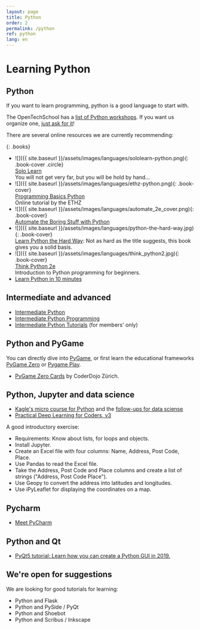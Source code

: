 ```yaml
---
layout: page
title: Python
order: 2
permalink: /python
ref: python
lang: en
---
```


# Learning Python

## Python

If you want to learn programming, python is a good language to start with.

The OpenTechSchool has a [list of Python workshops](http://python.opentechschool.org/). If you want us organize one, [just ask for it](contact)!

There are several online resources we are currently recommending:

{: .books}
- ![]({{ site.baseurl }}/assets/images/languages/sololearn-python.png){: .book-cover .circle}  
  [Solo Learn](https://www.sololearn.com/course/python/)  
  You will not get very far, but you will be hold by hand...
- ![]({{ site.baseurl }}/assets/images/languages/ethz-python.png){: .book-cover}  
  [Programming Basics Python](https://www.et.ethz.ch/)  
  Online tutorial by the ETHZ
- ![]({{ site.baseurl }}/assets/images/languages/automate_2e_cover.png){: .book-cover}  
  [Automate the Boring Stuff with Python](https://automatetheboringstuff.com/)
- ![]({{ site.baseurl }}/assets/images/languages/python-the-hard-way.jpg){: .book-cover}  
  [Learn Python the Hard Way](https://learnpythonthehardway.org/): Not as hard as the title suggests, this book gives you a solid basis.
- ![]({{ site.baseurl }}/assets/images/languages/think_python2.jpg){: .book-cover}  
  [Think Python 2e](https://greenteapress.com/wp/think-python-2e/)  
  Introduction to Python programming for beginners.
- [Learn Python in 10 minutes](https://www.stavros.io/tutorials/python/)

## Intermediate and advanced

- [Intermediate Python](https://book.pythontips.com/en/latest/)
- [Intermediate Python Programming](https://pythonprogramming.net/introduction-intermediate-python-tutorial/)
- [Intermediate Python Tutorials](https://realpython.com/preview/python-deque/) (for members' only)


## Python and PyGame

You can directly dive into [PyGame](https://www.pygame.org/news), or first learn the educational frameworks [PyGame Zero](https://pygame-zero.readthedocs.io/en/stable/) or [Pygame Play](https://github.com/replit/play).

- [PyGame Zero Cards](https://github.com/CoderDojoZH/resources/tree/master/cards-python/mu-pgzero) by CoderDojo Zürich.

## Python, Jupyter and data science

- [Kagle's  micro course for Python](https://www.kaggle.com/learn/python) and the [follow-ups for data sciense](https://www.kaggle.com/learn/overview)
- [Practical Deep Learning for Coders, v3](https://course.fast.ai/)

A good introductory exercise:

- Requirements: Know about lists, for loops and objects.
- Install Jupyter.
- Create an Excel file with four columns: Name, Address, Post Code, Place.
- Use Pandas to read the Excel file.
- Take the Address, Post Code and Place columns and create a list of strings ("Address, Post Code Place").
- Use Geopy to convert the address into latitudes and longitudes.
- Use iPyLeaflet for displaying the coordinates on a map.

## Pycharm

- [Meet PyCharm](https://www.jetbrains.com/help/pycharm/meet-pycharm.html)

## Python and Qt

- [PyQt5 tutorial: Learn how you can create a Python GUI in 2019.](https://build-system.fman.io/pyqt5-tutorial)


## We're open for suggestions

We are looking for good tutorials for learning:

- Python and Flask
- Python and PySide / PyQt
- Python and Shoebot
- Python and Scribus / Inkscape
